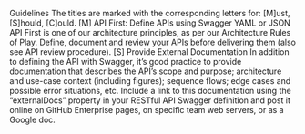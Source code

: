 Guidelines
The titles are marked with the corresponding letters for: [M]ust, [S]hould, [C]ould. 
[M] API First: Define APIs using  Swagger YAML or JSON  
API First is one of our architecture principles, as per our Architecture Rules of Play.
Define, document and review your APIs before delivering them (also see API review procedure). 
[S] Provide External Documentation
In addition to defining the API with Swagger, it’s good practice to provide documentation that
describes the API’s scope and purpose; architecture and use-case context (including figures);
sequence flows; edge cases and possible error situations, etc. Include a link to this documentation
using the “externalDocs” property in your RESTful API Swagger definition and post it online on
GitHub Enterprise pages, on specific team web servers, or as a Google doc. 
